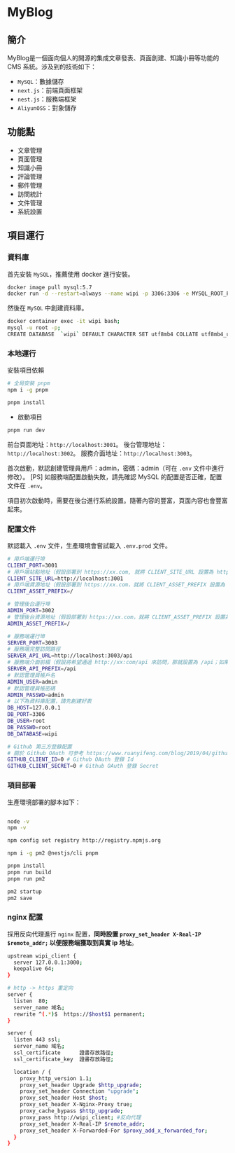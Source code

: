 # MyBlog

## 簡介

MyBlog是一個面向個人的開源的集成文章發表、頁面創建、知識小冊等功能的 CMS 系統。涉及到的技術如下：

- `MySQL`：數據儲存
- `next.js`：前端頁面框架
- `nest.js`：服務端框架
- `AliyunOSS`：對象儲存

## 功能點

- 文章管理
- 頁面管理
- 知識小冊
- 評論管理
- 郵件管理
- 訪問統計
- 文件管理
- 系統設置

## 項目運行

### 資料庫

首先安裝 `MySQL`，推薦使用 docker 進行安裝。

```bash
docker image pull mysql:5.7
docker run -d --restart=always --name wipi -p 3306:3306 -e MYSQL_ROOT_PASSWORD=root mysql:5.7
```

然後在 `MySQL` 中創建資料庫。

```bash
docker container exec -it wipi bash;
mysql -u root -p;
CREATE DATABASE  `wipi` DEFAULT CHARACTER SET utf8mb4 COLLATE utf8mb4_unicode_ci;
```

### 本地運行

安裝項目依賴

```bash
# 全局安裝 pnpm
npm i -g pnpm

pnpm install
```

- 啟動項目

```bash
pnpm run dev
```

前台頁面地址：`http://localhost:3001`。
後台管理地址：`http://localhost:3002`。
服務介面地址：`http://localhost:3003`。

首次啟動，默認創建管理員用戶：admin，密碼：admin（可在 `.env` 文件中進行修改）。
[PS] 如服務端配置啟動失敗，請先確認 MySQL 的配置是否正確，配置文件在 `.env`。

項目初次啟動時，需要在後台進行系統設置。隨著內容的豐富，頁面內容也會豐富起來。

### 配置文件

默認載入 `.env` 文件，生產環境會嘗試載入 `.env.prod` 文件。

```bash
# 用戶端運行埠
CLIENT_PORT=3001
# 用戶端站點地址（假設部署到 https://xx.com, 就將 CLIENT_SITE_URL 設置為 https://xx.com）
CLIENT_SITE_URL=http://localhost:3001
# 用戶端資源地址（假設部署到 https://xx.com，就將 CLIENT_ASSET_PREFIX 設置為 https://xx.com，如果將資源上傳到 cdn ，那就改為 cdn 地址）
CLIENT_ASSET_PREFIX=/

# 管理後台運行埠
ADMIN_PORT=3002
# 管理後台資源地址（假設部署到 https://xx.com，就將 CLIENT_ASSET_PREFIX 設置為 https://xx.com，如果將資源上傳到 cdn ，那就改為 cdn 地址）
ADMIN_ASSET_PREFIX=/

# 服務端運行埠
SERVER_PORT=3003
# 服務端完整訪問路徑
SERVER_API_URL=http://localhost:3003/api
# 服務端介面前綴（假設將希望通過 http://xx:com/api 來訪問，那就設置為 /api；如果 http://xx:com，那就設置為 / ）
SERVER_API_PREFIX=/api
# 默認管理員帳戶名
ADMIN_USER=admin
# 默認管理員帳密碼
ADMIN_PASSWD=admin
# 以下為資料庫配置，請先創建好表
DB_HOST=127.0.0.1
DB_PORT=3306
DB_USER=root
DB_PASSWD=root
DB_DATABASE=wipi

# Github 第三方登錄配置
# 關於 Github OAuth 可參考 https://www.ruanyifeng.com/blog/2019/04/github-oauth.html
GITHUB_CLIENT_ID=0 # Github OAuth 登錄 Id
GITHUB_CLIENT_SECRET=0 # Github OAuth 登錄 Secret
```

### 項目部署

生產環境部署的腳本如下：

```bash

node -v
npm -v

npm config set registry http://registry.npmjs.org

npm i -g pm2 @nestjs/cli pnpm

pnpm install
pnpm run build
pnpm run pm2

pm2 startup
pm2 save
```

### nginx 配置

採用反向代理進行 `nginx` 配置，**同時設置 `proxy_set_header X-Real-IP $remote_addr;` 以便服務端獲取到真實 ip 地址**。

```bash
upstream wipi_client {
  server 127.0.0.1:3000;
  keepalive 64;
}

# http -> https 重定向
server {
  listen  80;
  server_name 域名;
  rewrite ^(.*)$  https://$host$1 permanent;
}

server {
  listen 443 ssl;
  server_name 域名;
  ssl_certificate      證書存放路徑;
  ssl_certificate_key  證書存放路徑;

  location / {
    proxy_http_version 1.1;
    proxy_set_header Upgrade $http_upgrade;
    proxy_set_header Connection "upgrade";
    proxy_set_header Host $host;
    proxy_set_header X-Nginx-Proxy true;
    proxy_cache_bypass $http_upgrade;
    proxy_pass http://wipi_client; #反向代理
    proxy_set_header X-Real-IP $remote_addr;
    proxy_set_header X-Forwarded-For $proxy_add_x_forwarded_for;
  }
}
```
